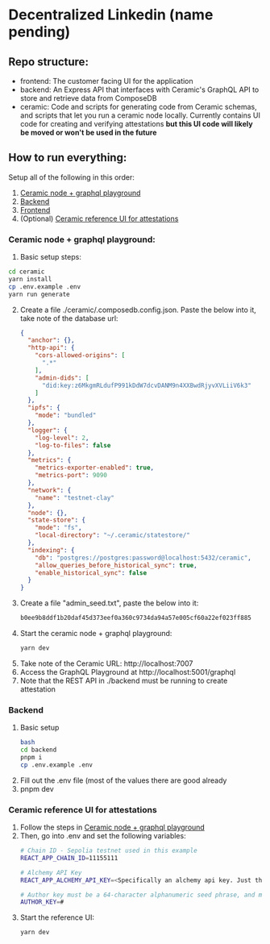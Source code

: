 # Decentralized Linkedin (name pending)


## Repo structure:
* frontend: The customer facing UI for the application
* backend: An Express API that interfaces with Ceramic's GraphQL API to store and retrieve data from ComposeDB
* ceramic: Code and scripts for generating code from Ceramic schemas, and scripts that let you run a ceramic node locally. Currently contains UI code for creating and verifying attestations **but this UI code will likely be moved or won't be used in the future**

## How to run everything:

Setup all of the following in this order:
1. [Ceramic node + graphql playground](#ceramic-node--graphql-playground)
2. [Backend](#backend)
3. [Frontend](#frontend)
4. (Optional) [Ceramic reference UI for attestations](#ceramic-reference-ui-for-attestations)

### Ceramic node + graphql playground:
1. Basic setup steps:
```bash
cd ceramic
yarn install
cp .env.example .env
yarn run generate
```
2. Create a file ./ceramic/.composedb.config.json. Paste the below into it, take note of the database url:
    ```json
    {
      "anchor": {},
      "http-api": {
        "cors-allowed-origins": [
          ".*"
        ],
        "admin-dids": [
          "did:key:z6MkgmRLdufP991kDdW7dcvDANM9n4XXBwdRjyvXVLiiV6k3"
        ]
      },
      "ipfs": {
        "mode": "bundled"
      },
      "logger": {
        "log-level": 2,
        "log-to-files": false
      },
      "metrics": {
        "metrics-exporter-enabled": true,
        "metrics-port": 9090
      },
      "network": {
        "name": "testnet-clay"
      },
      "node": {},
      "state-store": {
        "mode": "fs",
        "local-directory": "~/.ceramic/statestore/"
      },
      "indexing": {
        "db": "postgres://postgres:password@localhost:5432/ceramic",
        "allow_queries_before_historical_sync": true,
        "enable_historical_sync": false
      }
    }
    ```
2. Create a file "admin_seed.txt", paste the below into it:
    ```bash
    b0ee9b8ddf1b20daf45d373eef0a360c9734da94a57e005cf60a22ef023ff885
    ````
2. Start the ceramic node + graphql playground:
    ```bash
    yarn dev
    ```
3. Take note of the Ceramic URL: http://localhost:7007
4. Access the GraphQL Playground at http://localhost:5001/graphql
5. Note that the REST API in ./backend must be running to create attestation

### Backend 
1. Basic setup
    ```bash
    bash
    cd backend
    pnpm i
    cp .env.example .env
    ```
2. Fill out the .env file (most of the values there are good already
3. pnpm dev

### Ceramic reference UI for attestations
1. Follow the steps in [Ceramic node + graphql playground](#ceramic-node--graphql-playground)
2. Then, go into .env and set the following variables:
    ```bash
    # Chain ID - Sepolia testnet used in this example
    REACT_APP_CHAIN_ID=11155111
    
    # Alchemy API Key
    REACT_APP_ALCHEMY_API_KEY=<Specifically an alchemy api key. Just the key, no url>
    
    # Author key must be a 64-character alphanumeric seed phrase, and must be DIFFERENT from the one generated in admin_seeed.txt
    AUTHOR_KEY=#
    ```
3. Start the reference UI:
    ```bash
    yarn dev
    ```

